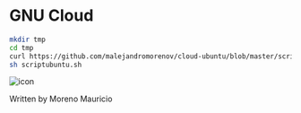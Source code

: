 # GNU Cloud

```sh
mkdir tmp
cd tmp
curl https://github.com/malejandromorenov/cloud-ubuntu/blob/master/scriptubuntu.sh
sh scriptubuntu.sh
```


![icon](https://github.com/malejandromorenov/cloud-ubuntu/blob/master/cloud.png)


Written by Moreno Mauricio
